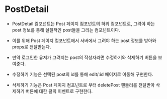 # PostDetail

- PostDetail 컴포넌트는 Post 페이지 컴포넌트의 하위 컴포넌트로, 그려야 하는 post 정보를 통해 실질적인 post들을 그리는 컴포넌트이다.

- 이를 위해 Post 페이지 컴포넌트에서 서버에서 그려야 하는 post 정보를 받아와 props로 전달받는다.

- 만약 로그인한 유저가 그려지는 post의 작성자라면 수정하기와 삭제하기 버튼을 보여준다.

- 수정하기 기능은 선택된 post의 id를 통해 edit/:id 페이지로 이동해 구현한다.

- 삭제하기 기능은 Post 페이지 컴포넌트로 부터 deletePost 핸들러를 전달받아 삭제하기 버튼에 대한 클릭 이벤트로 구현한다.
